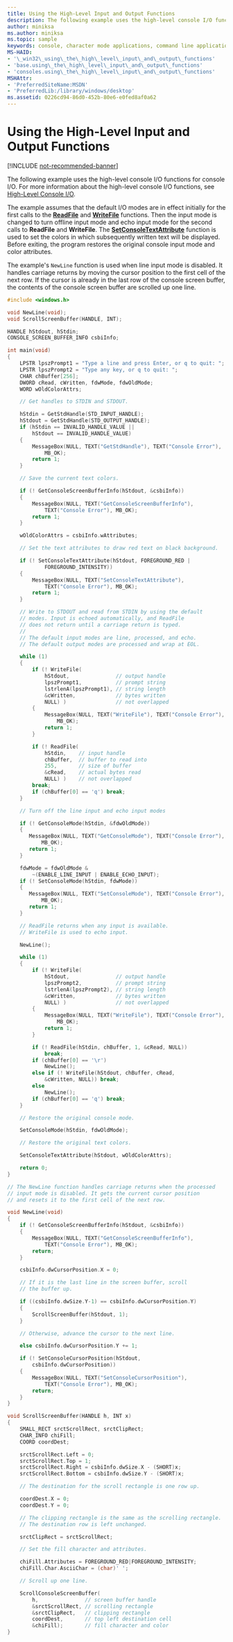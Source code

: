 ```yaml
---
title: Using the High-Level Input and Output Functions
description: The following example uses the high-level console I/O functions for console I/O. For more information about the high-level console I/O functions, see High-Level Console I/O.
author: miniksa
ms.author: miniksa
ms.topic: sample
keywords: console, character mode applications, command line applications, terminal applications, console api
MS-HAID:
- '\_win32\_using\_the\_high\_level\_input\_and\_output\_functions'
- 'base.using\_the\_high\_level\_input\_and\_output\_functions'
- 'consoles.using\_the\_high\_level\_input\_and\_output\_functions'
MSHAttr:
- 'PreferredSiteName:MSDN'
- 'PreferredLib:/library/windows/desktop'
ms.assetid: 0226cd94-86d0-452b-80e6-e0fed8af0a62
---
```


# Using the High-Level Input and Output Functions

[!INCLUDE [not-recommended-banner](./includes/not-recommended-banner.md)]

The following example uses the high-level console I/O functions for console I/O. For more information about the high-level console I/O functions, see [High-Level Console I/O](high-level-console-i-o.md).

The example assumes that the default I/O modes are in effect initially for the first calls to the [**ReadFile**](/windows/win32/api/fileapi/nf-fileapi-readfile) and [**WriteFile**](/windows/win32/api/fileapi/nf-fileapi-writefile) functions. Then the input mode is changed to turn offline input mode and echo input mode for the second calls to **ReadFile** and **WriteFile**. The [**SetConsoleTextAttribute**](setconsoletextattribute.md) function is used to set the colors in which subsequently written text will be displayed. Before exiting, the program restores the original console input mode and color attributes.

The example's `NewLine` function is used when line input mode is disabled. It handles carriage returns by moving the cursor position to the first cell of the next row. If the cursor is already in the last row of the console screen buffer, the contents of the console screen buffer are scrolled up one line.

```C
#include <windows.h>

void NewLine(void);
void ScrollScreenBuffer(HANDLE, INT);

HANDLE hStdout, hStdin;
CONSOLE_SCREEN_BUFFER_INFO csbiInfo;

int main(void)
{
    LPSTR lpszPrompt1 = "Type a line and press Enter, or q to quit: ";
    LPSTR lpszPrompt2 = "Type any key, or q to quit: ";
    CHAR chBuffer[256];
    DWORD cRead, cWritten, fdwMode, fdwOldMode;
    WORD wOldColorAttrs;

    // Get handles to STDIN and STDOUT.

    hStdin = GetStdHandle(STD_INPUT_HANDLE);
    hStdout = GetStdHandle(STD_OUTPUT_HANDLE);
    if (hStdin == INVALID_HANDLE_VALUE ||
        hStdout == INVALID_HANDLE_VALUE)
    {
        MessageBox(NULL, TEXT("GetStdHandle"), TEXT("Console Error"),
            MB_OK);
        return 1;
    }

    // Save the current text colors.

    if (! GetConsoleScreenBufferInfo(hStdout, &csbiInfo))
    {
        MessageBox(NULL, TEXT("GetConsoleScreenBufferInfo"),
            TEXT("Console Error"), MB_OK);
        return 1;
    }

    wOldColorAttrs = csbiInfo.wAttributes;

    // Set the text attributes to draw red text on black background.

    if (! SetConsoleTextAttribute(hStdout, FOREGROUND_RED |
            FOREGROUND_INTENSITY))
    {
        MessageBox(NULL, TEXT("SetConsoleTextAttribute"),
            TEXT("Console Error"), MB_OK);
        return 1;
    }

    // Write to STDOUT and read from STDIN by using the default
    // modes. Input is echoed automatically, and ReadFile
    // does not return until a carriage return is typed.
    //
    // The default input modes are line, processed, and echo.
    // The default output modes are processed and wrap at EOL.

    while (1)
    {
        if (! WriteFile(
            hStdout,               // output handle
            lpszPrompt1,           // prompt string
            lstrlenA(lpszPrompt1), // string length
            &cWritten,             // bytes written
            NULL) )                // not overlapped
        {
            MessageBox(NULL, TEXT("WriteFile"), TEXT("Console Error"),
                MB_OK);
            return 1;
        }

        if (! ReadFile(
            hStdin,    // input handle
            chBuffer,  // buffer to read into
            255,       // size of buffer
            &cRead,    // actual bytes read
            NULL) )    // not overlapped
        break;
        if (chBuffer[0] == 'q') break;
    }

    // Turn off the line input and echo input modes

    if (! GetConsoleMode(hStdin, &fdwOldMode))
    {
       MessageBox(NULL, TEXT("GetConsoleMode"), TEXT("Console Error"),
           MB_OK);
       return 1;
    }

    fdwMode = fdwOldMode &
        ~(ENABLE_LINE_INPUT | ENABLE_ECHO_INPUT);
    if (! SetConsoleMode(hStdin, fdwMode))
    {
       MessageBox(NULL, TEXT("SetConsoleMode"), TEXT("Console Error"),
           MB_OK);
       return 1;
    }

    // ReadFile returns when any input is available.  
    // WriteFile is used to echo input.

    NewLine();

    while (1)
    {
        if (! WriteFile(
            hStdout,               // output handle
            lpszPrompt2,           // prompt string
            lstrlenA(lpszPrompt2), // string length
            &cWritten,             // bytes written
            NULL) )                // not overlapped
        {
            MessageBox(NULL, TEXT("WriteFile"), TEXT("Console Error"),
                MB_OK);
            return 1;
        }

        if (! ReadFile(hStdin, chBuffer, 1, &cRead, NULL))
            break;
        if (chBuffer[0] == '\r')
            NewLine();
        else if (! WriteFile(hStdout, chBuffer, cRead,
            &cWritten, NULL)) break;
        else
            NewLine();
        if (chBuffer[0] == 'q') break;
    }

    // Restore the original console mode.

    SetConsoleMode(hStdin, fdwOldMode);

    // Restore the original text colors.

    SetConsoleTextAttribute(hStdout, wOldColorAttrs);

    return 0;
}

// The NewLine function handles carriage returns when the processed
// input mode is disabled. It gets the current cursor position
// and resets it to the first cell of the next row.

void NewLine(void)
{
    if (! GetConsoleScreenBufferInfo(hStdout, &csbiInfo))
    {
        MessageBox(NULL, TEXT("GetConsoleScreenBufferInfo"),
            TEXT("Console Error"), MB_OK);
        return;
    }

    csbiInfo.dwCursorPosition.X = 0;

    // If it is the last line in the screen buffer, scroll
    // the buffer up.

    if ((csbiInfo.dwSize.Y-1) == csbiInfo.dwCursorPosition.Y)
    {
        ScrollScreenBuffer(hStdout, 1);
    }

    // Otherwise, advance the cursor to the next line.

    else csbiInfo.dwCursorPosition.Y += 1;

    if (! SetConsoleCursorPosition(hStdout,
        csbiInfo.dwCursorPosition))
    {
        MessageBox(NULL, TEXT("SetConsoleCursorPosition"),
            TEXT("Console Error"), MB_OK);
        return;
    }
}

void ScrollScreenBuffer(HANDLE h, INT x)
{
    SMALL_RECT srctScrollRect, srctClipRect;
    CHAR_INFO chiFill;
    COORD coordDest;

    srctScrollRect.Left = 0;
    srctScrollRect.Top = 1;
    srctScrollRect.Right = csbiInfo.dwSize.X - (SHORT)x;
    srctScrollRect.Bottom = csbiInfo.dwSize.Y - (SHORT)x;

    // The destination for the scroll rectangle is one row up.

    coordDest.X = 0;
    coordDest.Y = 0;

    // The clipping rectangle is the same as the scrolling rectangle.
    // The destination row is left unchanged.

    srctClipRect = srctScrollRect;

    // Set the fill character and attributes.

    chiFill.Attributes = FOREGROUND_RED|FOREGROUND_INTENSITY;
    chiFill.Char.AsciiChar = (char)' ';

    // Scroll up one line.

    ScrollConsoleScreenBuffer(
        h,               // screen buffer handle
        &srctScrollRect, // scrolling rectangle
        &srctClipRect,   // clipping rectangle
        coordDest,       // top left destination cell
        &chiFill);       // fill character and color
}
```